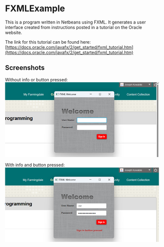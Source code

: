 # FXMLExample

This is a program written in Netbeans using FXML. It generates a user interface created from instructions posted in a tutorial on the Oracle website.

The link for this tutorial can be found here:  [https://docs.oracle.com/javafx/2/get_started/fxml_tutorial.htm](https://docs.oracle.com/javafx/2/get_started/fxml_tutorial.htm)

## Screenshots

Without info or button pressed:
![Image](FXMLNoSB_1.png)


With info and button pressed:
![Image](FXMLNoSB_2.png)
